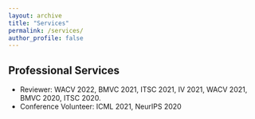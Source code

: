 ```yaml
---
layout: archive
title: "Services"
permalink: /services/
author_profile: false
---
```


## Professional Services
* Reviewer: WACV 2022, BMVC 2021, ITSC 2021, IV 2021, WACV 2021, BMVC 2020, ITSC 2020.
* Conference Volunteer: ICML 2021, NeurIPS 2020


